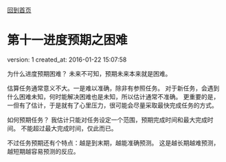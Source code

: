 [回到首页](/)

# 第十一进度预期之困难

  version:  1 
  created_at: 2016-01-22 15:07:58  

  为什么进度预期困难？ 
  未来不可知，预期未来本来就是困难。

  估算任务通常意义不大。一是难以准确，除非有参照任务。
  对于新任务，会遇到什么困难未知，何时能解决困难也是未知，所以估计通常不准确。
  更重要的是，一但有了估计，于是就有了心里压力，很可能会尽量采取最快完成任务的方式。

  如何预期任务？
  我估计只能对任务设定一个范围，预期完成时间和最大完成时间。
  不能超过最大完成时间，仅此而已。

  不过任务预期还有个特点：越是到末期，越能准确预测。
  这是越长期越难预测，越短期越容易预测的反应。


